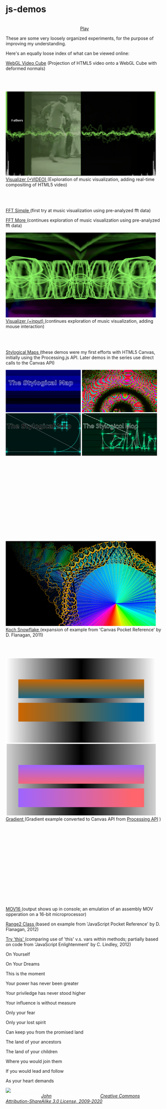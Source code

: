 js-demos
========

<canvas id="fathers" width="720" height="480"  style="image-rendering: optimizespeed !important; width: 480px; height: 360px;">
</canvas>
<br />
<div style="text-align: center" onclick="(function(evt) { playVideo(); aud1.currentTime=0; aud1.muted=false; evt.target.innerHTML='Now Playing'; userTriggered=true; var control=window.document.querySelector('div#control'); if (control.style.display != 'none') control.style.display='none'; else control.style.display='inline-block'; } (event));">
<a id="aud1_play" href="#" onclick="(function(evt) { playVideo(); aud1.currentTime=0; aud1.muted=false; evt.target.innerHTML='Now Playing'; userTriggered=true; var control=window.document.querySelector('div#control'); if (control.style.display != 'none') control.style.display='none'; else control.style.display='inline-block'; } (event));">Play</a>
</div>

These are some very loosely organized experiments, for the purpose of improving my understanding.

Here's an equally loose index of what can be viewed online:

[WebGL Video Cube](fathers.html)
(Projection of HTML5 video onto a WebGL Cube with deformed normals)
<br /><br /><br /><br />

![Visualizer+Video](fathers.png)
[Visualizer (+VIDEO) ](happy-b-day.html)
(Exploration of music visualization, adding real-time compositing of HTML5 video)
<br /><br /><br /><br />


[FFT Simple ](fft-simple.html)
(first try at music visualization using pre-analyzed fft data)


[FFT More ](fft.html)
(continues exploration of music visualization using pre-analyzed fft data)


![Visualizer+](visualizer.png)
[Visualizer (+input) ](visualizer.html)
(continues exploration of music visualization, adding mouse interaction)
<br /><br /><br /><br />


[Stylogical Maps ](stymaps/intro.005.html)
(these demos were my first efforts with HTML5 Canvas, initially using the Processing.js API. Later demos in the series use direct calls to the Canvas API)

![Stymaps11](stymaps/images/stymaps11.gif) 	![Stymaps12](stymaps/images/stymaps12.gif)
![Stymaps15](stymaps/images/stymaps15.gif) 	![Stymaps25](stymaps/images/stymaps25.gif)
<br /><br /><br /><br />
<br /><br /><br /><br />
<br /><br /><br /><br />
<br /><br /><br /><br />


![Koch Snowflake](kochflake.png)
[Koch Snowflake ](kochflake.html)
(expansion of example from 'Canvas Pocket Reference' by D. Flanagan, 2011)
<br /><br /><br /><br />


![Gradient Example](gradient.png)
[Gradient ](gradient.html)
(Gradient example converted to Canvas API from [Processing API](http://processing.org/examples/lineargradient.html) )
<br /><br /><br /><br />
<br /><br /><br /><br />
<br /><br /><br /><br />
<br /><br /><br /><br />


[MOV16 ](mov16.html)
(output shows up in console; an emulation of an assembly MOV opperation on a 16-bit microprocessor)

[Range2 Class ](class.html)
(based on example from 'JavaScript Pocket Reference' by D. Flanagan, 2012)

[Try 'this' ](this.html)
(comparing use of 'this' v.s. vars within methods; partially based on code from 'JavaScript Enlightenment' by C. Lindley, 2012)


<h1 id="text_title" style="display:none;">Fathers</h1>

<p id="text_copy" style="display:none;">
Don't Give Up

On Yourself

On Your Dreams

This is the moment

Your power has never been greater

Your priviledge has never stood higher

Your influence is without measure

Only your fear

Only your lost spirit

Can keep you from the promised land

The land of your ancestors

The land of your children

Where you would join them

If you would lead and follow

As your heart demands
</p>

<div id="stream" style="display:none; text-align:center">
<video id="aud1" poster="/js-demos/images/fathers.jpg" preload="auto" muted="true" controls="true">
<source src="/js-demos/video/fathers.mp4" />
<source src="/js-demos/video/fathers.ogv" />
</video>
</div>

<p id="vstatus"></p>

<p id="license" style="color:#fff">
<img src="http://i.creativecommons.org/l/by-sa/3.0/nz/88x31.png"  style="width: 88px;" alt="Creative Commons Licence"><br />
<em>These demos by <a href="mailto:john@real-currents.com">John</a> are licensed under the <a href="http://creativecommons.org/licenses/by-sa/3.0/nz/deed.en_GB">Creative Commons Attribution-ShareAlike 3.0 License, 2009-2020</a></em>
</p>

<script type="text/javascript" id="cvSrc" src="/js-demos/scripts/interact-visualizer.js"></script>

<script type="text/javascript" id="fathersSrc" src="/js-demos/scripts/inner-video-cube.js"></script>
